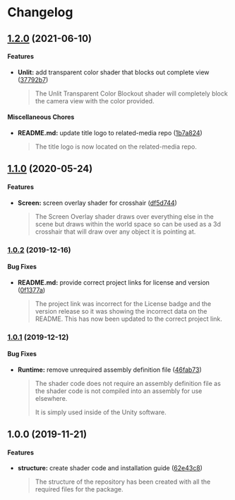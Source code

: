# Changelog

## [1.2.0](https://github.com/ExtendRealityLtd/Tilia.Utilities.Shaders.Unity/compare/v1.1.0...v1.2.0) (2021-06-10)

#### Features

* **Unlit:** add transparent color shader that blocks out complete view ([37792b7](https://github.com/ExtendRealityLtd/Tilia.Utilities.Shaders.Unity/commit/37792b7552688750f2fa9dc9993aa2201a8f9c79))
  > The Unlit Transparent Color Blockout shader will completely block the camera view with the color provided.

#### Miscellaneous Chores

* **README.md:** update title logo to related-media repo ([1b7a824](https://github.com/ExtendRealityLtd/Tilia.Utilities.Shaders.Unity/commit/1b7a82498b9dea43eefa99e2085fd219511f4790))
  > The title logo is now located on the related-media repo.

## [1.1.0](https://github.com/ExtendRealityLtd/Tilia.Utilities.Shaders.Unity/compare/v1.0.2...v1.1.0) (2020-05-24)

#### Features

* **Screen:** screen overlay shader for crosshair ([df5d744](https://github.com/ExtendRealityLtd/Tilia.Utilities.Shaders.Unity/commit/df5d7445c69f50a3908e2204b23023c104d365fa))
  > The Screen Overlay shader draws over everything else in the scene but draws within the world space so can be used as a 3d crosshair that will draw over any object it is pointing at.

### [1.0.2](https://github.com/ExtendRealityLtd/Tilia.Utilities.Shaders.Unity/compare/v1.0.1...v1.0.2) (2019-12-16)

#### Bug Fixes

* **README.md:** provide correct project links for license and version ([0f1377a](https://github.com/ExtendRealityLtd/Tilia.Utilities.Shaders.Unity/commit/0f1377a7edb8248749babea7781735b50dc94914))
  > The project link was incorrect for the License badge and the version release so it was showing the incorrect data on the README. This has now been updated to the correct project link.

### [1.0.1](https://github.com/ExtendRealityLtd/Tilia.Utilities.Shaders.Unity/compare/v1.0.0...v1.0.1) (2019-12-12)

#### Bug Fixes

* **Runtime:** remove unrequired assembly definition file ([46fab73](https://github.com/ExtendRealityLtd/Tilia.Utilities.Shaders.Unity/commit/46fab738a2fee822b818b165131bc585aaaf0d20))
  > The shader code does not require an assembly definition file as the shader code is not compiled into an assembly for use elsewhere.
  > 
  > It is simply used inside of the Unity software.

## 1.0.0 (2019-11-21)

#### Features

* **structure:** create shader code and installation guide ([62e43c8](https://github.com/ExtendRealityLtd/Tilia.Utilities.Shaders.Unity/commit/62e43c8f1fbc8485beebf6a49caa85569ef2ab71))
  > The structure of the repository has been created with all the required files for the package.
